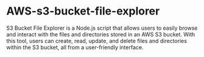 # AWS-s3-bucket-file-explorer
S3 Bucket File Explorer is a Node.js script that allows users to easily browse and interact with the files and directories stored in an AWS S3 bucket. With this tool, users can create, read, update, and delete files and directories within the S3 bucket, all from a user-friendly interface.

